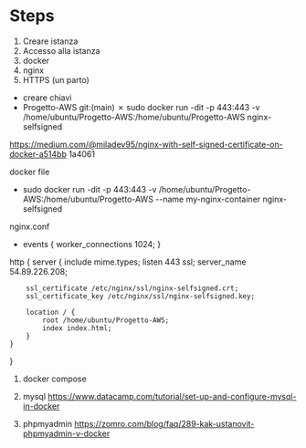 # Steps

1. Creare istanza
1. Accesso alla istanza
1. docker
1. nginx
1. HTTPS (un parto)

- creare chiavi
- Progetto-AWS git:(main) ✗ sudo docker run -dit -p 443:443 -v /home/ubuntu/Progetto-AWS:/home/ubuntu/Progetto-AWS nginx-selfsigned

https://medium.com/@miladev95/nginx-with-self-signed-certificate-on-docker-a514bb
1a4061

docker file

- sudo docker run -dit -p 443:443 -v /home/ubuntu/Progetto-AWS:/home/ubuntu/Progetto-AWS --name my-nginx-container nginx-selfsigned

nginx.conf

- events {
    worker_connections 1024;
}


http {
    server {
                include mime.types;
        listen 443 ssl;
        server_name 54.89.226.208;

        ssl_certificate /etc/nginx/ssl/nginx-selfsigned.crt;
        ssl_certificate_key /etc/nginx/ssl/nginx-selfsigned.key;

        location / {
            root /home/ubuntu/Progetto-AWS;
            index index.html;
        }
    }
}


1. docker compose

1. mysql
   https://www.datacamp.com/tutorial/set-up-and-configure-mysql-in-docker
1. phpmyadmin
   https://zomro.com/blog/faq/289-kak-ustanovit-phpmyadmin-v-docker
